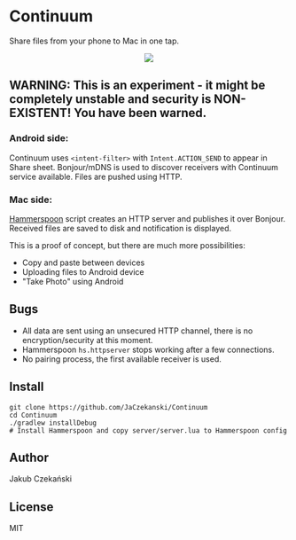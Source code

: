 # Continuum

Share files from your phone to Mac in one tap.

<p align="center">
    <img src=".github/continuum.gif">
</p>

## WARNING: This is an experiment - it might be completely unstable and security is NON-EXISTENT! You have been warned.

### Android side:

Continuum uses `<intent-filter>` with `Intent.ACTION_SEND` to appear in Share sheet.
Bonjour/mDNS is used to discover receivers with Continuum service available.
Files are pushed using HTTP.

### Mac side:

[Hammerspoon](https://www.hammerspoon.org/) script creates an HTTP server and publishes it over Bonjour.
Received files are saved to disk and notification is displayed.


This is a proof of concept, but there are much more possibilities:
- Copy and paste between devices
- Uploading files to Android device
- "Take Photo" using Android


## Bugs

- All data are sent using an unsecured HTTP channel, there is no encryption/security at this moment.
- Hammerspoon `hs.httpserver` stops working after a few connections.
- No pairing process, the first available receiver is used.

## Install
```
git clone https://github.com/JaCzekanski/Continuum
cd Continuum
./gradlew installDebug
# Install Hammerspoon and copy server/server.lua to Hammerspoon config
```

## Author
Jakub Czekański

## License
MIT
